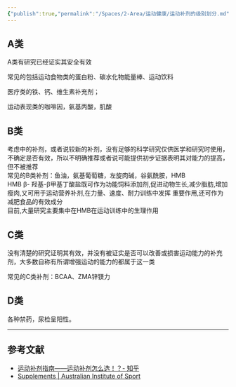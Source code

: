 ```yaml
---
{"publish":true,"permalink":"/Spaces/2-Area/运动健康/运动补剂的级别划分.md","aliases":"A类运动补剂","title":"运动补剂的级别划分","created":"2025-07-07","modified":"2025-07-07","published":"2025-07-29T23:04:12.013+08:00","cssclasses":""}
---
```



## A类

A类有研究已经证实其安全有效

常见的包括运动食物类的蛋白粉、碳水化物能量棒、运动饮料

医疗类的铁、钙、维生素补充剂；

运动表现类的咖啡因，氨基丙酸，肌酸

## B类

考虑中的补剂，或者说较新的补剂，没有足够的科学研究仅供医学和研究时使用，不确定是否有效，所以不明确推荐或者说可能提供初步证据表明其对能力的提高，但不被推荐  
常见的B类补剂：鱼油，氨基葡萄糖，左旋肉碱，谷氨酰胺，HMB  
HMB β- 羟基-β甲基丁酸盐既可作为功能饲料添加剂,促进动物生长,减少脂肪,增加瘦肉,又可用于运动营养补剂,在力量、速度、耐力训练中发挥 重要作用,还可作为减肥食品的有效成分  
目前,大量研究主要集中在HMB在运动训练中的生理作用

## **C类**

没有清楚的研究证明其有效，并没有被证实是否可以改善或损害运动能力的补充剂，大多数自称有所谓增强运动的能力的都属于这一类

常见的C类补剂：BCAA、ZMA锌镁力

## D类

各种禁药，尿检呈阳性。

---

## 参考文献

- [运动补剂指南——运动补剂怎么选！？- 知乎](https://zhuanlan.zhihu.com/p/55637263)
- [Supplements | Australian Institute of Sport](https://www.ais.gov.au/nutrition/supplements)